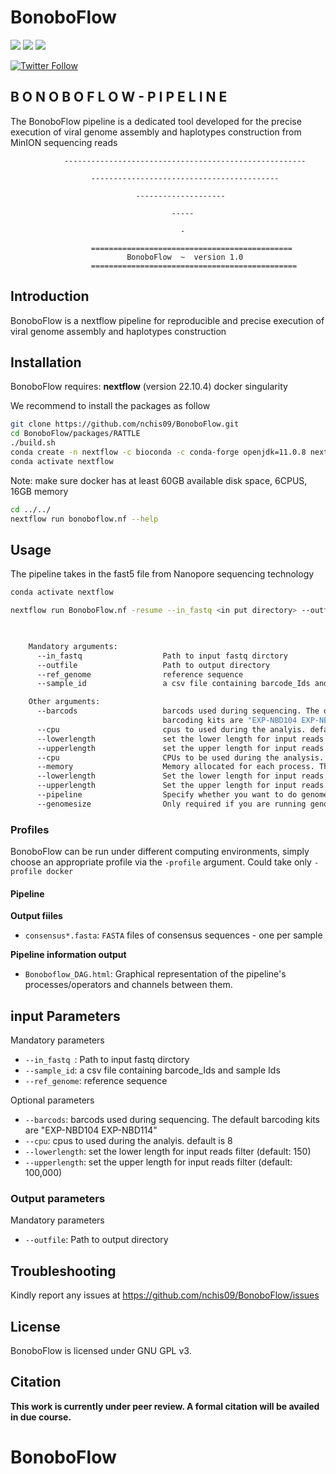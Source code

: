 #  BonoboFlow
[![](https://img.shields.io/badge/nextflow-22.10.4-yellowgreen)](https://www.nextflow.io)
[![](https://img.shields.io/badge/uses-docker-orange)](https://docs.docker.com/get-docker)
[![](https://img.shields.io/badge/License-GPLv3-blue.svg)](https://www.gnu.org/licenses/gpl-3.0)


[![Twitter Follow](https://img.shields.io/twitter/follow/ndekezi09.svg?style=social)](https://twitter.com/ndekezi09) 


## B O N O B O F L O W - P I P E L I N E


The BonoboFlow pipeline is a dedicated tool developed for the precise execution of viral 
        genome assembly and haplotypes construction from MinION sequencing reads

                ------------------------------------------------------

                      ------------------------------------------
                
                                --------------------
                
                                        -----
                            
                                          -

                      =============================================
                              BonoboFlow  ~  version 1.0
                      ==============================================


## Introduction

BonoboFlow is a nextflow pipeline for reproducible and precise execution of viral genome assembly and haplotypes construction 


## Installation

BonoboFlow requires:
 **nextflow** (version 22.10.4)
 docker
 singularity


We recommend to install the packages as follow

```bash
git clone https://github.com/nchis09/BonoboFlow.git
cd BonoboFlow/packages/RATTLE
./build.sh
conda create -n nextflow -c bioconda -c conda-forge openjdk=11.0.8 nextflow python
conda activate nextflow
```

Note: make sure docker has at least 60GB available disk space, 6CPUS, 16GB memory


```bash
cd ../../
nextflow run bonoboflow.nf --help
```

## Usage

The pipeline takes in the fast5 file from Nanopore sequencing technology 

```bash
conda activate nextflow

nextflow run BonoboFlow.nf -resume --in_fastq <in put directory> --outfile <output directory> --ref_genome <reference genone.fasta> --lowerlength 1000 --upperlength 5000 -w <work directory> --sample_id <sample_id.csv> --kit <sequencing kit>  --flowcell <flow cell used during sequencing> 

    

    Mandatory arguments:
      --in_fastq                  Path to input fastq dirctory 
      --outfile                   Path to output directory
      --ref_genome                reference sequence
      --sample_id                 a csv file containing barcode_Ids and sample Ids

    Other arguments:
      --barcods                   barcods used during sequencing. The default 
                                  barcoding kits are "EXP-NBD104 EXP-NBD114"
      --cpu                       cpus to used during the analyis. default is 8
      --lowerlength               set the lower length for input reads filter (default: 1000)
      --upperlength               set the upper length for input reads filter (default: 20000)
      --cpu                       CPUs to be used during the analysis. The default is 8
      --memory                    Memory allocated for each process. The default is 30 GB
      --lowerlength               Set the lower length for input reads filter (default: 1000)
      --upperlength               Set the upper length for input reads filter (default: 10000)
      --pipeline                  Specify whether you want to do genome assembly or generate haplotype. The default is assembly
      --genomesize                Only required if you are running genome assembly (default: 5k)

```

### Profiles

BonoboFlow can be run under different computing environments, simply choose an appropriate profile via the `-profile` argument. Could take only `-profile docker`


#### Pipeline 


**Output fiiles**

* `consensus*.fasta`: `FASTA` files of consensus sequences - one per sample


**Pipeline information output**

* `Bonoboflow_DAG.html`: Graphical representation of the pipeline's processes/operators and channels between them.



## input Parameters

Mandatory parameters

* `--in_fastq `:            Path to input fastq dirctory
* `--sample_id`:           a csv file containing barcode_Ids and sample Ids
* `--ref_genome`:           reference sequence


Optional parameters

* `--barcods`:        barcods used during sequencing. The default barcoding kits are "EXP-NBD104 EXP-NBD114"
* `--cpu`:                 cpus to used during the analyis. default is 8
* `--lowerlength`:               set the lower length for input reads filter (default: 150)
* `--upperlength`:             set the upper length for input reads filter (default: 100,000)


### Output parameters

Mandatory parameters

* `--outfile`:          Path to output directory


## Troubleshooting

Kindly report any issues at https://github.com/nchis09/BonoboFlow/issues

## License

BonoboFlow is licensed under GNU GPL v3.

## Citation

**This work is currently under peer review. A formal citation will be availed in due course.**

# BonoboFlow
